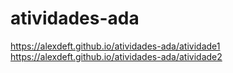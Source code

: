 # atividades-ada
https://alexdeft.github.io/atividades-ada/atividade1 
https://alexdeft.github.io/atividades-ada/atividade2
